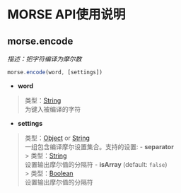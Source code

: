 # MORSE API使用说明    

## morse.encode    
*描述：把字符编译为摩尔数*   
````js
morse.encode(word, [settings])
````
+ **word**
> 类型：[String]()    
为键入被编译的字符    
+ **settings**    
> 类型：[Object]() or [String]()    
一组包含编译摩尔设置集合。支持的设置:
	- **separator**    
	> 类型：[String]()   
	设置输出摩尔值的分隔符
	- **isArray** (default: `false`)    
	> 类型：[Boolean]()    
	设置输出摩尔值的分隔符